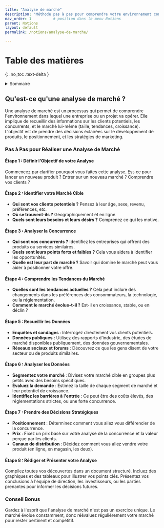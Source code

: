 ```yaml
---
title: "Analyse de marché"
description: "Méthode pas à pas pour comprendre votre environnement concurrentiel et client."
nav_order: 1          # position dans le menu Notions
parent: Notions
layout: default
permalink: /notions/analyse-de-marche/

---
```


# Table des matières
{: .no_toc .text-delta }

<details markdown="block">
  <summary>Sommaire</summary>
  {: .text-delta }

1. Sommaire
{:toc}
</details>



## Qu'est-ce qu'une analyse de marché ?

Une analyse de marché est un processus qui permet de comprendre l'environnement dans lequel une entreprise ou un projet va opérer. Elle implique de recueillir des informations sur les clients potentiels, les concurrents, et le marché lui-même (taille, tendances, croissance). L'objectif est de prendre des décisions éclairées sur le développement de produits, le positionnement, et les stratégies de marketing.

### Pas à Pas pour Réaliser une Analyse de Marché

#### Étape 1 : Définir l'Objectif de votre Analyse

Commencez par clarifier pourquoi vous faites cette analyse. Est-ce pour lancer un nouveau produit ? Entrer sur un nouveau marché ? Comprendre vos clients ?

#### Étape 2 : Identifier votre Marché Cible

- **Qui sont vos clients potentiels ?** Pensez à leur âge, sexe, revenu, préférences, etc.
- **Où se trouvent-ils ?** Géographiquement et en ligne.
- **Quels sont leurs besoins et leurs désirs ?** Comprenez ce qui les motive.

#### Étape 3 : Analyser la Concurrence

- **Qui sont vos concurrents ?** Identifiez les entreprises qui offrent des produits ou services similaires.
- **Quels sont leurs points forts et faibles ?** Cela vous aidera à identifier les opportunités.
- **Quelle est leur part de marché ?** Savoir qui domine le marché peut vous aider à positionner votre offre.

#### Étape 4 : Comprendre les Tendances du Marché

- **Quelles sont les tendances actuelles ?** Cela peut inclure des changements dans les préférences des consommateurs, la technologie, ou la réglementation.
- **Comment le marché évolue-t-il ?** Est-il en croissance, stable, ou en déclin ?

#### Étape 5 : Recueillir les Données

- **Enquêtes et sondages** : Interrogez directement vos clients potentiels.
- **Données publiques** : Utilisez des rapports d'industrie, des études de marché disponibles publiquement, des données gouvernementales.
- **Réseaux sociaux et forums** : Découvrez ce que les gens disent de votre secteur ou de produits similaires.

#### Étape 6 : Analyser les Données

- **Segmentez votre marché** : Divisez votre marché cible en groupes plus petits avec des besoins spécifiques.
- **Évaluez la demande** : Estimez la taille de chaque segment de marché et leur potentiel de croissance.
- **Identifiez les barrières à l'entrée** : Ce peut être des coûts élevés, des réglementations strictes, ou une forte concurrence.

#### Étape 7 : Prendre des Décisions Stratégiques

- **Positionnement** : Déterminez comment vous allez vous différencier de la concurrence.
- **Prix** : Fixez un prix basé sur votre analyse de la concurrence et la valeur perçue par les clients.
- **Canaux de distribution** : Décidez comment vous allez vendre votre produit (en ligne, en magasin, les deux).

#### Étape 8 : Rédiger et Présenter votre Analyse

Compilez toutes vos découvertes dans un document structuré. Incluez des graphiques et des tableaux pour illustrer vos points clés. Présentez vos conclusions à l'équipe de direction, les investisseurs, ou les parties prenantes pour informer les décisions futures.

### Conseil Bonus

Gardez à l'esprit que l'analyse de marché n'est pas un exercice unique. Le marché évolue constamment, donc réévaluez régulièrement votre marché pour rester pertinent et compétitif.

